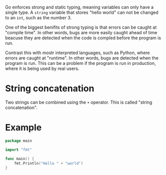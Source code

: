 Go enforces strong and static typing, meaning variables can only have a single type. A `string` variable that stores "hello world" can not be changed to an `int`, such as the number 3.

One of the biggest benifits of strong typing is that errors can be caught at "compile time". In other words, bugs are more easily caught ahead of time beacuse they are detected when the code is compled before the program is run.

Contrast this with mostr interpreted languages, such as Python, where errors are caught at "runtime". In other words, bugs are detected when the program is run. This can be a problem if the program is run in production, where it is being used by real users.

# String concatenation

Two strings can be combined using the `+` operator. This is called "string concatenation".

# Example

```go
package main

import "fmt"

func main() {
    fmt.Println("Hello " + "world")
}
```
